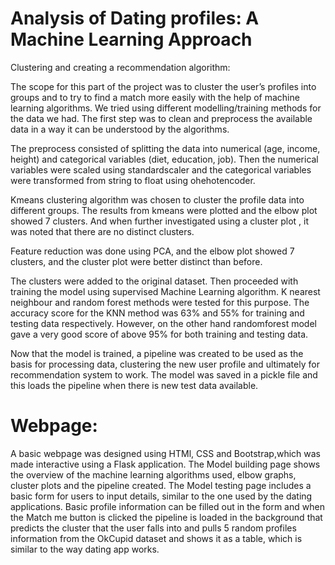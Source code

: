 # Analysis of Dating profiles: A Machine Learning Approach

Clustering and creating a recommendation algorithm:

The scope for this part of the project was to cluster the user’s profiles into groups and to try to find a match more easily with the help of machine learning algorithms. We tried using different modelling/training methods for the data we had. The first step was to clean and preprocess the available data in a way it can be understood by the algorithms.

The preprocess consisted of splitting the data into numerical (age, income, height) and categorical variables (diet, education, job). Then the numerical variables were scaled using standardscaler and the categorical variables were transformed from string to float using ohehotencoder.

Kmeans clustering algorithm was chosen to cluster the profile data into different groups. The results from kmeans were plotted and the elbow plot showed 7 clusters. And when further investigated using a cluster plot , it was noted that there are no distinct clusters.

Feature reduction was done using PCA, and the elbow plot showed 7 clusters, and the cluster plot were better distinct than before.

The clusters were added to the original dataset. Then proceeded with training the model using supervised Machine Learning algorithm. K nearest neighbour and random forest methods were tested for this purpose. The accuracy score for the KNN method was 63% and 55% for training and testing data respectively. However, on the other hand randomforest model gave a very good score of above 95% for both training and testing data.

Now that the model is trained, a pipeline was created to be used as the basis for processing data, clustering the new user profile and ultimately for recommendation system to work. The model was saved in a pickle file and this loads the pipeline when there is new test data available.

# Webpage:
A basic webpage was designed using HTMl, CSS and Bootstrap,which was made interactive using a Flask application.
The Model building page shows the overview of the machine learning algorithms used, elbow graphs, cluster plots and the pipeline created.
The Model testing page includes a basic form for users to input details, similar to the one used by the dating applications. Basic profile information can be filled out in the form and when the Match me button is clicked the pipeline is loaded in the background that predicts the cluster that the user falls into and pulls 5 random profiles information from the OkCupid dataset and shows it as a table, which is similar to the way dating app works.
